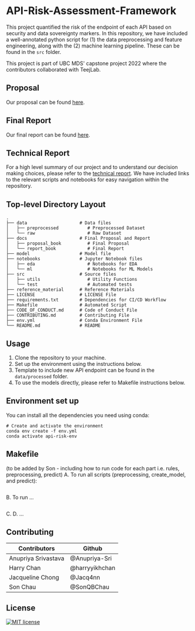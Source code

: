 # API-Risk-Assessment-Framework
This project quantified the risk of the endpoint of each API based on security and data sovereignty markers. In this repository, we have included a well-annotated python script for (1) the data preprocessing and feature engineering, along with the (2) machine learning pipeline. These can be found in the `src` folder.

This project is part of UBC MDS' capstone project 2022 where the contributors collaborated with TeejLab.

## Proposal

Our proposal can be found [here](https://github.com/teejlab/API-Risk-Assessment-Framework/blob/main/docs/proposal_book/_build/pdf/book.pdf).

## Final Report
Our final report can be found [here](https://teejlab.github.io/API-Risk-Assessment-Framework/intro.html). 

## Technical Report
For a high level summary of our project and to understand our decision making choices, please refer to the [technical report](https://github.com/teejlab/API-Risk-Assessment-Framework/blob/main/docs/technical_report.md).
We have included links to the relevant scripts and notebooks for easy navigation within the repository. 

## Top-level Directory Layout
    .
    ├── data                    # Data files
    │   ├── preprocessed           # Preprocessed Dataset
    │   └── raw                    # Raw Dataset
    ├── docs                    # Final Proposal and Report
    │   ├── proposal_book          # Final Proposal
    │   └── report_book            # Final Report
    ├── model                   # Model file
    ├── notebooks               # Jupyter Notebook files 
    │   ├── eda                    # Notebooks for EDA
    │   └── ml                     # Notebooks for ML Models
    ├── src                     # Source files
    │   ├── utils                  # Utility Functions
    │   └── test                   # Automated tests
    ├── reference_material      # Reference Materials
    ├── LICENSE                 # LICENSE File
    ├── requirements.txt        # Dependencies for CI/CD Workflow
    ├── Makefile                # Automated Script
    ├── CODE_OF_CONDUCT.md      # Code of Conduct File
    ├── CONTRIBUTING.md         # Contributing File
    ├── env.yml                 # Conda Environment File
    └── README.md               # README

## Usage
1. Clone the repository to your machine.
2. Set up the environment using the instructions below.
3. Template to include new API endpoint can be found in the `data/processed` folder.
4. To use the models directly, please refer to Makefile instructions below.

## Environment set up
You can install all the dependencies you need using conda:
```
# Create and activate the environment
conda env create -f env.yml
conda activate api-risk-env
```

## Makefile
(to be added by Son - including how to run code for each part i.e. rules, preprocessing, predict)
A. To run all scripts (preprocessing, create_model, and predict):
```
```
B. To run ...
```
```
C. 
D. ...

## Contributing

| Contributors         | Github                |
|----------------------|-----------------------|
| Anupriya Srivastava  | \@Anupriya-Sri        |
| Harry Chan           | \@harryyikhchan       |
| Jacqueline Chong     | \@Jacq4nn             |
| Son Chau             | \@SonQBChau           |

## License
[![MIT license](https://img.shields.io/badge/License-MIT-blue.svg)](https://github.com/teejlab/API-Risk-Assessment-Framework/blob/readme/LICENSE)